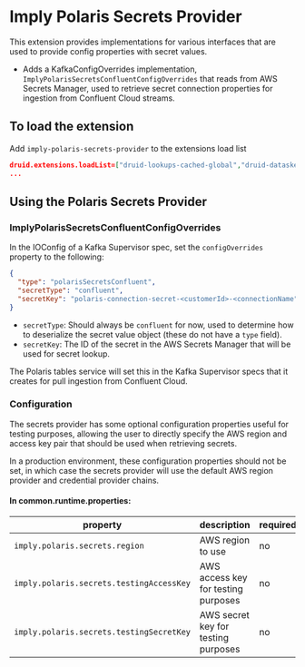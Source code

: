 <!--
  ~ Copyright (c) Imply Data, Inc. All rights reserved.
  ~
  ~ This software is the confidential and proprietary information
  ~ of Imply Data, Inc. You shall not disclose such Confidential
  ~ Information and shall use it only in accordance with the terms
  ~ of the license agreement you entered into with Imply.
  -->

# Imply Polaris Secrets Provider

This extension provides implementations for various interfaces that are used to provide config properties with secret values.

* Adds a KafkaConfigOverrides implementation, `ImplyPolarisSecretsConfluentConfigOverrides` that reads from AWS Secrets Manager, used to retrieve secret connection properties for ingestion from Confluent Cloud streams.

## To load the extension

Add `imply-polaris-secrets-provider` to the extensions load list

```json
druid.extensions.loadList=["druid-lookups-cached-global","druid-datasketches","imply-polaris-secrets-provider"]
...
```

## Using the Polaris Secrets Provider

### ImplyPolarisSecretsConfluentConfigOverrides

In the IOConfig of a Kafka Supervisor spec, set the `configOverrides` property to the following:
```json
{
  "type": "polarisSecretsConfluent",
  "secretType": "confluent",
  "secretKey": "polaris-connection-secret-<customerId>-<connectionName"
}
```
- `secretType`: Should always be `confluent` for now, used to determine how to deserialize the secret value object (these do not have a `type` field).
- `secretKey`: The ID of the secret in the AWS Secrets Manager that will be used for secret lookup.

The Polaris tables service will set this in the Kafka Supervisor specs that it creates for pull ingestion from Confluent Cloud.

### Configuration

The secrets provider has some optional configuration properties useful for testing purposes, allowing the user to directly specify the AWS region and access key pair that should be used when retrieving secrets.

In a production environment, these configuration properties should not be set, in which case the secrets provider will use the default AWS region provider and credential provider chains.

#### In common.runtime.properties:
| property | description | required? | default |
| --- | --- | --- | --- |
| `imply.polaris.secrets.region` | AWS region to use  | no | None. |
| `imply.polaris.secrets.testingAccessKey` | AWS access key for testing purposes  | no | None. |
| `imply.polaris.secrets.testingSecretKey` | AWS secret key for testing purposes  | no | None. |
